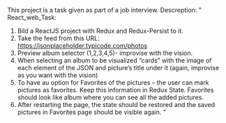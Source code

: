 This project is a task given as part of a job interview. 
Descreption:
" React_web_Task:
1. Bild a ReactJS project with Redux and Redux-Persist to it. 
2. Take the feed from this URL: https://jsonplaceholder.typicode.com/photos
3. Preview album selector (1,2,3,4,5)- improvise with the vision.
4. When selecting an album to be visualized “cards” with the image of each element of the JSON and picture’s title under it (again, improvise as you want with the vision)    
5. To have au option for Favorites of the pictures – the user can mark pictures as favorites. Keep this information in Redux State. Favorites should look like album where you can see all the added pictures.
6. After restarting the page, the state should be restored and the saved pictures in Favorites page should be visible again. "
